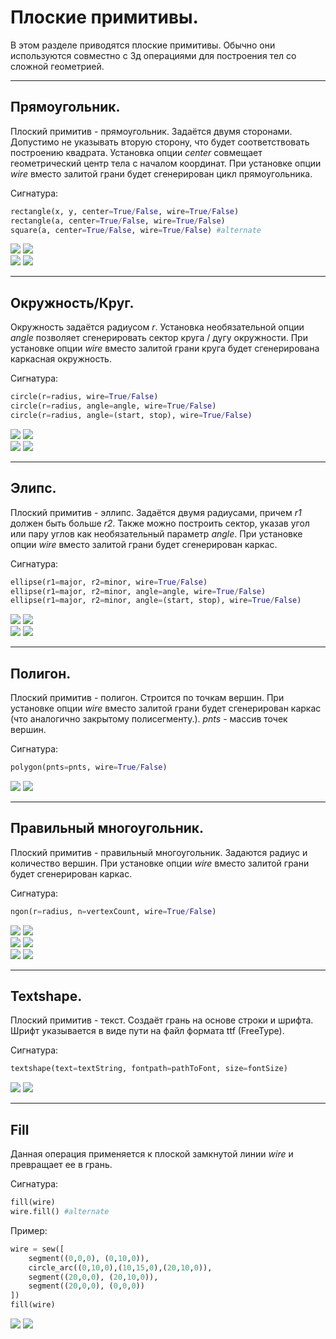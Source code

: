# Плоские примитивы.
В этом разделе приводятся плоские примитивы. Обычно они используются совместно с 3д операциями для построения тел со сложной геометрией.

---
## Прямоугольник.
Плоский примитив - прямоугольник. Задаётся двумя сторонами. Допустимо не указывать вторую сторону, что будет соответствовать построению квадрата. Установка опции _center_ совмещает геометрический центр тела с началом координат. При установке опции _wire_ вместо залитой грани будет сгенерирован цикл прямоугольника.

Сигнатура:
```python
rectangle(x, y, center=True/False, wire=True/False)
rectangle(a, center=True/False, wire=True/False)
square(a, center=True/False, wire=True/False) #alternate
```
![](../images/generic/rectangle0.png)
![](../images/generic/rectangle1.png)  
![](../images/generic/rectangle2.png)
![](../images/generic/rectangle3.png)  

---
## Окружность/Круг.
Окружность задаётся радиусом _r_. Установка необязательной опции _angle_ позволяет сгенерировать сектор круга / дугу окружности.
При установке опции _wire_ вместо залитой грани круга будет сгенерирована каркасная окружность.

Сигнатура:
```python
circle(r=radius, wire=True/False)
circle(r=radius, angle=angle, wire=True/False)
circle(r=radius, angle=(start, stop), wire=True/False)
```
![](../images/generic/circle0.png)
![](../images/generic/circle1.png)  
![](../images/generic/circle2.png)
![](../images/generic/circle3.png)  

---
## Элипс.
Плоский примитив - эллипс. Задаётся двумя радиусами, причем _r1_ должен быть больше _r2_. Также можно построить сектор, указав угол или пару углов как необязательный параметр _angle_.
При установке опции _wire_ вместо залитой грани будет сгенерирован каркас.

Сигнатура:
```python
ellipse(r1=major, r2=minor, wire=True/False)
ellipse(r1=major, r2=minor, angle=angle, wire=True/False)
ellipse(r1=major, r2=minor, angle=(start, stop), wire=True/False)
```
![](../images/generic/ellipse0.png)
![](../images/generic/ellipse1.png)  
![](../images/generic/ellipse2.png)
![](../images/generic/ellipse3.png)  

---
## Полигон.
Плоский примитив - полигон. Строится по точкам вершин.
При установке опции _wire_ вместо залитой грани будет сгенерирован каркас (что аналогично закрытому полисегменту.).
_pnts_ - массив точек вершин.

Сигнатура:
```python
polygon(pnts=pnts, wire=True/False)
```
![](../images/generic/polygon0.png)
![](../images/generic/polygon1.png)  

---
## Правильный многоугольник.
Плоский примитив - правильный многоугольник. Задаются радиус и количество вершин.
При установке опции _wire_ вместо залитой грани будет сгенерирован каркас.

Сигнатура:
```python
ngon(r=radius, n=vertexCount, wire=True/False)
```
![](../images/generic/ngon0.png)
![](../images/generic/ngon1.png)  
![](../images/generic/ngon2.png)
![](../images/generic/ngon3.png)  
![](../images/generic/ngon4.png)
![](../images/generic/ngon5.png)  

---
## Textshape.
Плоский примитив - текст. Создаёт грань на основе строки и шрифта. Шрифт указывается в виде пути на файл формата ttf (FreeType).

Сигнатура:
```python
textshape(text=textString, fontpath=pathToFont, size=fontSize)
```
![](../images/generic/textshape0.png)
![](../images/generic/textshape1.png)  

----------------------------------
## Fill
Данная операция применяется к плоской замкнутой линии _wire_ и превращает ее в грань.

Сигнатура:
```python
fill(wire)
wire.fill() #alternate
```

Пример:
```python
wire = sew([
	segment((0,0,0), (0,10,0)), 
	circle_arc((0,10,0),(10,15,0),(20,10,0)), 
	segment((20,0,0), (20,10,0)),
	segment((20,0,0), (0,0,0))
])
fill(wire)
```
![](../images/generic/fill0.png)
![](../images/generic/fill1.png)  
